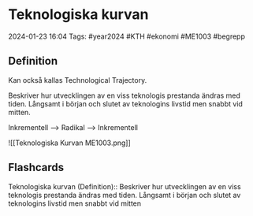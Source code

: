 # Teknologiska kurvan

2024-01-23 16:04
Tags: #year2024 #KTH #ekonomi #ME1003 #begrepp

## Definition

Kan också kallas Technological Trajectory.

Beskriver hur utvecklingen av en viss teknologis prestanda ändras med tiden. Långsamt i början och slutet av teknologins livstid men snabbt vid mitten.

Inkrementell --> Radikal --> Inkrementell

![[Teknologiska Kurvan ME1003.png]]

## Flashcards

Teknologiska kurvan (Definition):: Beskriver hur utvecklingen av en viss teknologis prestanda ändras med tiden. Långsamt i början och slutet av teknologins livstid men snabbt vid mitten
<!--SR:!2024-02-03,4,270!2024-02-03,4,270-->
